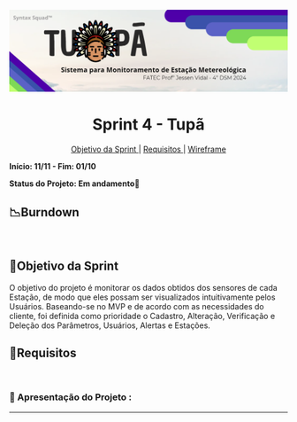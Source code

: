  ![tupanbanner](/documents/img/Banner.PNG)

<h1 align="center"> Sprint 4 - Tupã </h1>
<p align="center">
  <a href="#objetivo">Objetivo da Sprint </a> |
  <a href="#objetivo">Requisitos </a> |
  <a href="#objetivo">Wireframe </a>
</p>

**Início: 11/11  - Fim: 01/10**

**Status do Projeto: Em andamento🚧**
<br>

## 📉Burndown





</br>

<span id="objetivo">
  
## 📌Objetivo da Sprint
O objetivo do projeto é monitorar os dados obtidos dos sensores de cada Estação, de modo que eles possam ser visualizados intuitivamente pelos Usuários. Baseando-se no MVP e de acordo com as necessidades do cliente, foi definida como prioridade o Cadastro, Alteração, Verificação e Deleção dos Parâmetros, Usuários, Alertas e Estações.

 ## 📜Requisitos
 


 
<br>

### 🎥 Apresentação do Projeto :
<div align="center">
  
  ---
  
</div>
